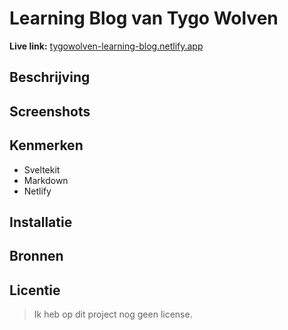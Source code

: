 # Learning Blog van Tygo Wolven

**Live link:** [tygowolven-learning-blog.netlify.app](https://tygowolven-learning-blog.netlify.app/)

## Beschrijving

## Screenshots

## Kenmerken
- Sveltekit
- Markdown
- Netlify

## Installatie

## Bronnen

## Licentie

> Ik heb op dit project nog geen license.
